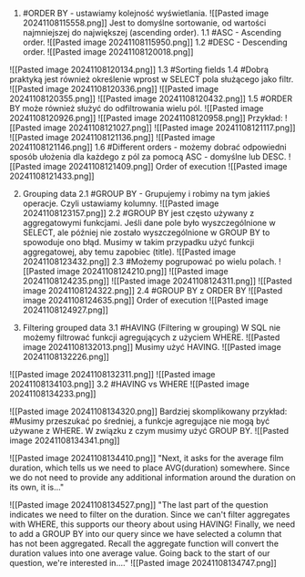 1. #ORDER BY - ustawiamy kolejność wyświetlania.
![[Pasted image 20241108115558.png]]
Jest to domyślne sortowanie, od wartości najmniejszej do największej (ascending order).
1.1 #ASC - Ascending order.
![[Pasted image 20241108115950.png]]
1.2 #DESC - Descending order.
![[Pasted image 20241108120018.png]]

![[Pasted image 20241108120134.png]]
1.3 #Sorting fields
1.4 #Dobrą praktyką jest również określenie wprost w SELECT pola służącego jako filtr.
![[Pasted image 20241108120336.png]]
![[Pasted image 20241108120355.png]]
![[Pasted image 20241108120432.png]]
1.5 #ORDER BY może również służyć do odfiltrowania wielu pól.
![[Pasted image 20241108120926.png]]
![[Pasted image 20241108120958.png]]
Przykład:
![[Pasted image 20241108121027.png]]
![[Pasted image 20241108121117.png]]
![[Pasted image 20241108121136.png]]
![[Pasted image 20241108121146.png]]
1.6 #Different orders - możemy dobrać odpowiedni sposób ułożenia dla każdego z pól za pomocą ASC - domyślne lub DESC.
![[Pasted image 20241108121409.png]]
Order of execution
![[Pasted image 20241108121433.png]]

2. Grouping data
2.1 #GROUP BY - Grupujemy i robimy na tym jakieś operacje. Czyli ustawiamy kolumny.
![[Pasted image 20241108123157.png]]
2.2 #GROUP BY jest często używany z aggregatowymi funkcjami. Jeśli dane pole było wyszczególnione w SELECT, ale później nie zostało wyszczególnione w GROUP BY to spowoduje ono błąd.
Musimy w takim przypadku użyć funkcji aggregatowej, aby temu zapobiec (title).
![[Pasted image 20241108123432.png]]
2.3 #Możemy pogrupować po wielu polach.
![[Pasted image 20241108124210.png]]
![[Pasted image 20241108124235.png]]
![[Pasted image 20241108124311.png]]
![[Pasted image 20241108124322.png]]
2.4 #GROUP BY z ORDER BY
![[Pasted image 20241108124635.png]]
Order of execution
![[Pasted image 20241108124927.png]]

3. Filtering grouped data
3.1 #HAVING (Filtering w grouping)
W SQL nie możemy filtrować funkcji agregujących z użyciem WHERE.
![[Pasted image 20241108132013.png]]
Musimy użyć HAVING.
![[Pasted image 20241108132226.png]]

![[Pasted image 20241108132311.png]]
![[Pasted image 20241108134103.png]]
3.2 #HAVING vs WHERE
![[Pasted image 20241108134233.png]]

![[Pasted image 20241108134320.png]]
Bardziej skomplikowany przykład:
#Musimy przeszukać po średniej, a funkcje agregujące nie mogą być używane z WHERE.
W związku z czym musimy użyć GROUP BY.
![[Pasted image 20241108134341.png]]

![[Pasted image 20241108134410.png]]
"Next, it asks for the average film duration, which tells us we need to place AVG(duration) somewhere.
Since we do not need to provide any additional information around the duration on its own, it is..."

![[Pasted image 20241108134527.png]]
"The last part of the question indicates we need to filter on the duration.
Since we can't filter aggregates with WHERE, this supports our theory about using HAVING!
Finally, we need to add a GROUP BY into our query since we have selected a column that has not been aggregated.
Recall the aggregate function will convert the duration values into one average value.
Going back to the start of our question, we're interested in...."
![[Pasted image 20241108134747.png]]


